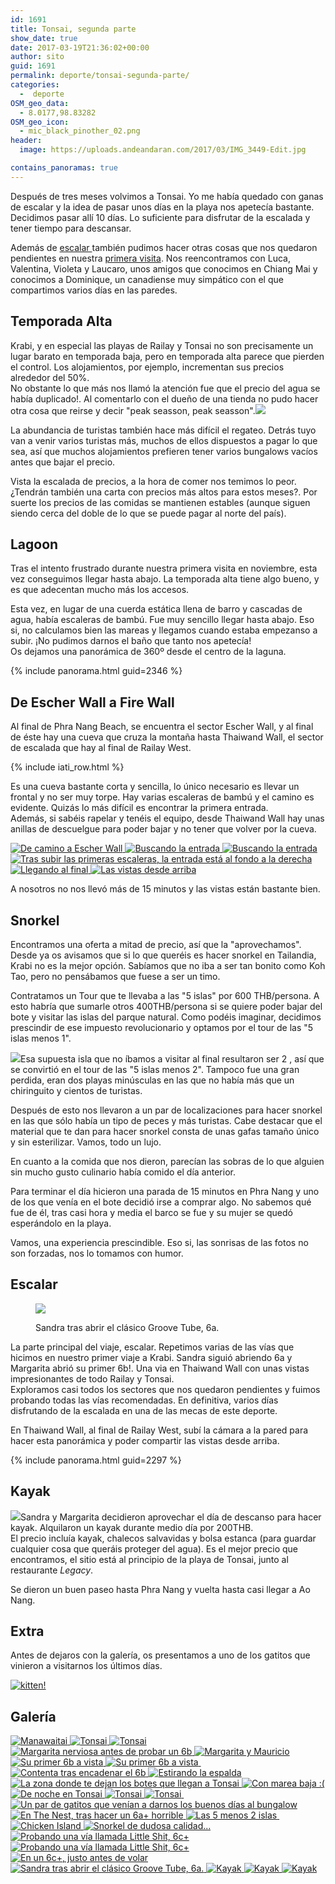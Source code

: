 ```yaml
---
id: 1691
title: Tonsai, segunda parte
show_date: true
date: 2017-03-19T21:36:02+00:00
author: sito
guid: 1691
permalink: deporte/tonsai-segunda-parte/
categories:
  -  deporte
OSM_geo_data:
  - 8.0177,98.83282
OSM_geo_icon:
  - mic_black_pinother_02.png
header:
  image: https://uploads.andeandaran.com/2017/03/IMG_3449-Edit.jpg

contains_panoramas: true
---
```


  Después de tres meses volvimos a Tonsai. Yo me había quedado con ganas de escalar y la idea de pasar unos días en la playa nos apetecía bastante.<br /> Decidimos pasar allí 10 días. Lo suficiente para disfrutar de la escalada y tener tiempo para descansar.

  Además de <a href="http://www.andeandaran.com/2016/11/13/escalando-tonsai-railay/">escalar </a>también pudimos hacer otras cosas que nos quedaron pendientes en nuestra <a href="http://www.andeandaran.com/2016/11/17/descubriendo-rincones-de-tonsai-railay/">primera visita</a>. Nos reencontramos con Luca, Valentina, Violeta y Laucaro, unos amigos que conocimos en Chiang Mai y conocimos a Dominique, un canadiense muy simpático con el que compartimos varios días en las paredes.<!--more-->

## Temporada Alta

  Krabi, y en especial las playas de Railay y Tonsai no son precisamente un lugar barato en temporada baja, pero en temporada alta parece que pierden el control. Los alojamientos, por ejemplo, incrementan sus precios alrededor del 50%.<br /> No obstante lo que más nos llamó la atención fue que el precio del agua se había duplicado!. Al comentarlo con el dueño de una tienda no pudo hacer otra cosa que reirse y decir "peak seasson, peak seasson".<img class="img-responsive aligncenter wp-image-1701 size-large" src="https://uploads.andeandaran.com/2017/03/tonsai2-3385.jpg" />

  La abundancia de turistas también hace más difícil el regateo. Detrás tuyo van a venir varios turistas más, muchos de ellos dispuestos a pagar lo que sea, así que muchos alojamientos prefieren tener varios bungalows vacíos antes que bajar el precio.

  Vista la escalada de precios, a la hora de comer nos temimos lo peor. ¿Tendrán también una carta con precios más altos para estos meses?. Por suerte los precios de las comidas se mantienen estables (aunque siguen siendo cerca del doble de lo que se puede pagar al norte del país).


## Lagoon

  Tras el intento frustrado durante nuestra primera visita en noviembre, esta vez conseguimos llegar hasta abajo. La temporada alta tiene algo bueno, y es que adecentan mucho más los accesos.



  Esta vez, en lugar de una cuerda estática llena de barro y cascadas de agua, había escaleras de bambú. Fue muy sencillo llegar hasta abajo. Eso si, no calculamos bien las mareas y llegamos cuando estaba empezanso a subir. ¡No pudimos darnos el baño que tanto nos apetecía!<br /> Os dejamos una panorámica de 360º desde el centro de la laguna.


{% include panorama.html guid=2346 %}

## De Escher Wall a Fire Wall



  Al final de Phra Nang Beach, se encuentra el sector Escher Wall, y al final de éste hay una cueva que cruza la montaña hasta Thaiwand Wall, el sector de escalada que hay al final de Railay West.



  <!-- Start shortcoder -->
  
  {% include iati_row.html %}
  
  
  <!-- End shortcoder v4.0.3-->



  Es una cueva bastante corta y sencilla, lo único necesario es llevar un frontal y no ser muy torpe. Hay varias escaleras de bambú y el camino es evidente. Quizás lo más difícil es encontrar la primera entrada.<br /> Además, si sabéis rapelar y tenéis el equipo, desde Thaiwand Wall hay unas anillas de descuelgue para poder bajar y no tener que volver por la cueva.



<div>
  <a href="https://uploads.andeandaran.com/2017/03/tonsai2-8376.jpg"> <img src="https://uploads.andeandaran.com/2017/03/tonsai2-8376.jpg" title="Cueva de Escher Wall a Thaiwand Wall" alt="De camino a Escher Wall" /> </a>
  <a href="https://uploads.andeandaran.com/2017/03/tonsai2-8378.jpg"> <img src="https://uploads.andeandaran.com/2017/03/tonsai2-8378.jpg" title="Cueva de Escher Wall a Thaiwand Wall" alt="Buscando la entrada" /> </a>
  <a href="https://uploads.andeandaran.com/2017/03/tonsai2-8380.jpg"> <img src="https://uploads.andeandaran.com/2017/03/tonsai2-8380.jpg" title="Cueva de Escher Wall a Thaiwand Wall" alt="Buscando la entrada" /> </a>
  <a href="https://uploads.andeandaran.com/2017/03/tonsai2-8384.jpg"> <img src="https://uploads.andeandaran.com/2017/03/tonsai2-8384.jpg" title="Cueva de Escher Wall a Thaiwand Wall" alt="Tras subir las primeras escaleras, la entrada está al fondo a la derecha" /> </a>
  <a href="https://uploads.andeandaran.com/2017/03/tonsai2-8386.jpg"> <img src="https://uploads.andeandaran.com/2017/03/tonsai2-8386.jpg" title="Cueva de Escher Wall a Thaiwand Wall" alt="Llegando al final" /> </a>
  <a href="https://uploads.andeandaran.com/2017/03/tonsai2-8391.jpg"> <img src="https://uploads.andeandaran.com/2017/03/tonsai2-8391.jpg" title="Cueva de Escher Wall a Thaiwand Wall" alt="Las vistas desde arriba" /> </a>
</div>


  A nosotros no nos llevó más de 15 minutos y las vistas están bastante bien.


## Snorkel



  Encontramos una oferta a mitad de precio, así que la "aprovechamos". Desde ya os avisamos que si lo que queréis es hacer snorkel en Tailandia, Krabi no es la mejor opción. Sabíamos que no iba a ser tan bonito como Koh Tao, pero no pensábamos que fuese a ser un timo.



  Contratamos un Tour que te llevaba a las "5 islas" por 600 THB/persona. A esto habría que sumarle otros 400THB/persona si se quiere poder bajar del bote y visitar las islas del parque natural. Como podéis imaginar, decidimos prescindir de ese impuesto revolucionario y optamos por el tour de las "5 islas menos 1".



  <img class="alignright size-medium wp-image-1712" src="https://uploads.andeandaran.com/2017/03/tonsai2-8330.jpg" />Esa supuesta isla que no íbamos a visitar al final resultaron ser 2 , así que se convirtió en el tour de las "5 islas menos 2". Tampoco fue una gran perdida, eran dos playas minúsculas en las que no había más que un chiringuito y cientos de turistas.



  Después de esto nos llevaron a un par de localizaciones para hacer snorkel en las que sólo había un tipo de peces y más turistas. Cabe destacar que el material que te dan para hacer snorkel consta de unas gafas tamaño único y sin esterilizar. Vamos, todo un lujo.



  En cuanto a la comida que nos dieron, parecían las sobras de lo que alguien sin mucho gusto culinario había comido el día anterior.



  Para terminar el día hicieron una parada de 15 minutos en Phra Nang y uno de los que venía en el bote decidió irse a comprar algo. No sabemos qué fue de él, tras casi hora y media el barco se fue y su mujer se quedó esperándolo en la playa.



  Vamos, una experiencia prescindible. Eso si, las sonrisas de las fotos no son forzadas, nos lo tomamos con humor.


## Escalar
<figure id="attachment_1722" >

<img class="size-medium wp-image-1722" src="https://uploads.andeandaran.com/2017/03/tonsai2-8407.jpg" /> <figcaption class="wp-caption-text">Sandra tras abrir el clásico Groove Tube, 6a.</figcaption></figure> 


  La parte principal del viaje, escalar. Repetimos varias de las vías que hicimos en nuestro primer viaje a Krabi. Sandra siguió abriendo 6a y Margarita abrió su primer 6b!. Una via en Thaiwand Wall con unas vistas impresionantes de todo Railay y Tonsai.<br /> Exploramos casi todos los sectores que nos quedaron pendientes y fuimos probando todas las vías recomendadas. En definitiva, varios días disfrutando de la escalada en una de las mecas de este deporte.



  En Thaiwand Wall, al final de Railay West, subí la cámara a la pared para hacer esta panorámica y poder compartir las vistas desde arriba.


{% include panorama.html guid=2297 %}

## Kayak



  <img class="alignright size-medium wp-image-1737" src="https://uploads.andeandaran.com/2017/03/IMG_20170215_114904646.jpg"  />Sandra y Margarita decidieron aprovechar el día de descanso para hacer kayak. Alquilaron un kayak durante medio día por 200THB.<br /> El precio incluía kayak, chalecos salvavidas y bolsa estanca (para guardar cualquier cosa que queráis proteger del agua). Es el mejor precio que encontramos, el sitio está al principio de la playa de Tonsai, junto al restaurante <em>Legacy</em>.



  Se dieron un buen paseo hasta Phra Nang y vuelta hasta casi llegar a Ao Nang.


## Extra



  Antes de dejaros con la galería, os presentamos a uno de los gatitos que vinieron a visitarnos los últimos días.


[<img src="https://live.staticflickr.com/2625/32263937463_836d4e12ca_c.jpg" alt="kitten!" />](https://www.flickr.com/photos/sitoo/32263937463/in/dateposted/)

## Galería

<div>
  <a href="https://uploads.andeandaran.com/2017/03/tonsai2-.jpg"> <img src="https://uploads.andeandaran.com/2017/03/tonsai2-.jpg" title="Manawaitai" alt="Manawaitai" /> </a>
  <a href="https://uploads.andeandaran.com/2017/03/tonsai2-3502.jpg"> <img src="https://uploads.andeandaran.com/2017/03/tonsai2-3502.jpg" title="Tonsai" alt="Tonsai"  /> </a>
  <a href="https://uploads.andeandaran.com/2017/03/tonsai2-3514.jpg"> <img src="https://uploads.andeandaran.com/2017/03/tonsai2-3514.jpg" title="Tonsai" alt="Tonsai" /> </a>
  <a href="https://uploads.andeandaran.com/2017/03/tonsai2-3250.jpg"> <img src="https://uploads.andeandaran.com/2017/03/tonsai2-3250.jpg" title="Margarita nerviosa antes de probar un 6b" alt="Margarita nerviosa antes de probar un 6b" /> </a>
  <a href="https://uploads.andeandaran.com/2017/03/tonsai2-3256.jpg"> <img src="https://uploads.andeandaran.com/2017/03/tonsai2-3256.jpg" title="Margarita y Mauricio" alt="Margarita y Mauricio" /> </a>
  <a href="https://uploads.andeandaran.com/2017/03/tonsai2-3263.jpg"> <img src="https://uploads.andeandaran.com/2017/03/tonsai2-3263.jpg" title="Margarita" alt="Su primer 6b a vista" /> </a>
  <a href="https://uploads.andeandaran.com/2017/03/tonsai2-3272.jpg"> <img src="https://uploads.andeandaran.com/2017/03/tonsai2-3272.jpg" title="Margarita" alt="Su primer 6b a vista" /> </a> 
  <a href="https://uploads.andeandaran.com/2017/03/tonsai2-8273.jpg"> <img src="https://uploads.andeandaran.com/2017/03/tonsai2-8273.jpg" title="" /> </a>
  <a href="https://uploads.andeandaran.com/2017/03/tonsai2-3283.jpg"> <img src="https://uploads.andeandaran.com/2017/03/tonsai2-3283.jpg" title="" alt="Contenta tras encadenar el 6b" /> </a> 
  <a href="https://uploads.andeandaran.com/2017/03/tonsai2-3293.jpg"> <img src="https://uploads.andeandaran.com/2017/03/tonsai2-3293.jpg" title="Sito" alt="Estirando la espalda" /> </a> 
  <a href="https://uploads.andeandaran.com/2017/03/tonsai2-3385.jpg"> <img src="https://uploads.andeandaran.com/2017/03/tonsai2-3385.jpg" title="" alt="La zona donde te dejan los botes que llegan a Tonsai" /> </a> 
  <a href="https://uploads.andeandaran.com/2017/03/tonsai2-3436.jpg"> <img src="https://uploads.andeandaran.com/2017/03/tonsai2-3436.jpg" title="Lagoon" alt="Con marea baja :(" /> </a>
  <a href="https://uploads.andeandaran.com/2017/03/tonsai2-3440.jpg"> <img src="https://uploads.andeandaran.com/2017/03/tonsai2-3440.jpg" title="De noche en Tonsai" alt="De noche en Tonsai" /> </a>
  <a href="https://uploads.andeandaran.com/2017/03/tonsai2-3467.jpg"> <img src="https://uploads.andeandaran.com/2017/03/tonsai2-3467.jpg" title="Tonsai" alt="Tonsai" /> </a>
  <a href="https://uploads.andeandaran.com/2017/03/tonsai2-3478.jpg"> <img src="https://uploads.andeandaran.com/2017/03/tonsai2-3478.jpg" title="Tonsai" alt="Tonsai" /> </a>
  <a href="https://uploads.andeandaran.com/2017/03/tonsai2-8284.jpg"> <img src="https://uploads.andeandaran.com/2017/03/tonsai2-8284.jpg" title="" /> </a>
  <a href="https://uploads.andeandaran.com/2017/03/tonsai2-3545.jpg"> <img src="https://uploads.andeandaran.com/2017/03/tonsai2-3545.jpg" title="Miau!" alt="Un par de gatitos que venían a darnos los buenos días al bungalow" /> </a> 
  <a href="https://uploads.andeandaran.com/2017/03/tonsai2-8295.jpg"> <img src="https://uploads.andeandaran.com/2017/03/tonsai2-8295.jpg" title="Descansando" alt="En The Nest, tras hacer un 6a+ horrible" /> </a> 
  <a href="https://uploads.andeandaran.com/2017/03/tonsai2-8330.jpg"> <img src="https://uploads.andeandaran.com/2017/03/tonsai2-8330.jpg" title="Las 5 menos 2 islas" alt="Las 5 menos 2 islas" /> </a>
  <a href="https://uploads.andeandaran.com/2017/03/tonsai2-8348.jpg"> <img src="https://uploads.andeandaran.com/2017/03/tonsai2-8348.jpg" title="" /> </a>
  <a href="https://uploads.andeandaran.com/2017/03/tonsai2-8358.jpg"> <img src="https://uploads.andeandaran.com/2017/03/tonsai2-8358.jpg" title="Chicken Island" alt="Chicken Island" /> </a>
  <a href="https://uploads.andeandaran.com/2017/03/tonsai2-8370.jpg"> <img src="https://uploads.andeandaran.com/2017/03/tonsai2-8370.jpg" title="Snorkel en Krabi" alt="Snorkel de dudosa calidad..." /> </a> 
  <a href="https://uploads.andeandaran.com/2017/03/IMG-20170218-WA0006.jpg"> <img src="https://uploads.andeandaran.com/2017/03/IMG-20170218-WA0006.jpg" title="Sito" alt="Probando una vía llamada Little Shit, 6c+" /> </a> 
  <a href="https://uploads.andeandaran.com/2017/03/IMG-20170218-WA0008.jpg"> <img src="https://uploads.andeandaran.com/2017/03/IMG-20170218-WA0008.jpg" title="Sito" alt="Probando una vía llamada Little Shit, 6c+" /> </a> 
  <a href="https://uploads.andeandaran.com/2017/03/IMG-20170218-WA0007.jpg"> <img src="https://uploads.andeandaran.com/2017/03/IMG-20170218-WA0007.jpg" title="Sito" alt="En un 6c+, justo antes de volar" /> </a> 
  <a href="https://uploads.andeandaran.com/2017/03/tonsai2-8407.jpg"> <img src="https://uploads.andeandaran.com/2017/03/tonsai2-8407.jpg" title="Fire Wall" alt="Sandra tras abrir el clásico Groove Tube, 6a." /> </a> 
  <a href="https://uploads.andeandaran.com/2017/03/IMG_20170215_112430563.jpg"> <img src="https://uploads.andeandaran.com/2017/03/IMG_20170215_112430563.jpg" title="Kayak" alt="Kayak" /> </a>
  <a href="https://uploads.andeandaran.com/2017/03/IMG_20170215_114815178_HDR.jpg"> <img src="https://uploads.andeandaran.com/2017/03/IMG_20170215_114815178_HDR.jpg" title="Kayak" alt="Kayak" /> </a>
  <a href="https://uploads.andeandaran.com/2017/03/IMG_20170215_114904646.jpg"> <img src="https://uploads.andeandaran.com/2017/03/IMG_20170215_114904646.jpg" title="Kayak" alt="Kayak" /> </a>
</div>
